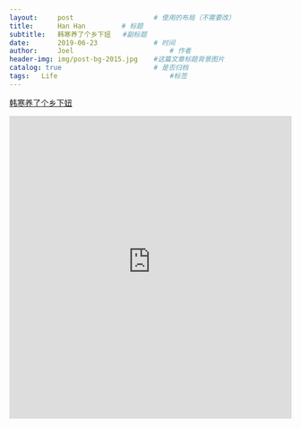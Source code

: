 ```yaml
---
layout:     post   				    # 使用的布局（不需要改）
title:      Han Han			# 标题
subtitle:   韩寒养了个乡下妞   #副标题
date:       2019-06-23 				# 时间
author:     Joel 						# 作者
header-img: img/post-bg-2015.jpg 	#这篇文章标题背景图片
catalog: true 						# 是否归档
tags:	Life							#标签
---
```

<a href="https://mp.weixin.qq.com/s?__biz=MjM5NjI4MDU4NA==&mid=201145449&idx=1&sn=6842e5394081079a2355e08090f2d272&chksm=28e23c0e1f95b518ca3f3dc0e85ed0a87385945333f6c7db10ed49815e87611f98b1527fa1d4&mpshare=1&scene=1&srcid=0623cO3xYJ0BR06lAGe8FbIp&pass_ticket=tB08wSX9ENKcHH%2BbxYTJ8vLvzOyEuZ4v%2FmSF8VnlR69XQGlEHrBPX23zOl6VwBg1#rd">韩寒养了个乡下妞 </a>

<embed width="100%" height="540px" name="plugin" id="plugin" src="https://raw.githubusercontent.com/JoelPub/joelpub.github.io/master/img/blog/4.pdf" type="application/pdf" internalinstanceid="9">
